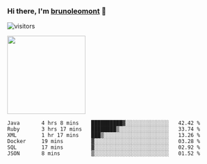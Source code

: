 ### Hi there, I'm [brunoleomont](https://www.linkedin.com/in/brunoleomont/) 👋

![visitors](https://visitor-badge.glitch.me/badge?page_id=page.id)

<img height="180em" src="https://github-readme-stats.vercel.app/api?username=brunoleomont&show_icons=true&hide_border=true&&count_private=true&include_all_commits=true" />

<!--START_SECTION:waka-->

```text
Java       4 hrs 8 mins    ██████████▓░░░░░░░░░░░░░░   42.42 %
Ruby       3 hrs 17 mins   ████████▒░░░░░░░░░░░░░░░░   33.74 %
XML        1 hr 17 mins    ███▒░░░░░░░░░░░░░░░░░░░░░   13.26 %
Docker     19 mins         ▓░░░░░░░░░░░░░░░░░░░░░░░░   03.28 %
SQL        17 mins         ▓░░░░░░░░░░░░░░░░░░░░░░░░   02.92 %
JSON       8 mins          ▒░░░░░░░░░░░░░░░░░░░░░░░░   01.52 %
```

<!--END_SECTION:waka-->

<!--
**brunoleomont/brunoleomont** is a ✨ _special_ ✨ repository because its `README.md` (this file) appears on your GitHub profile.

Here are some ideas to get you started:

- 🔭 I’m currently working on ...
- 🌱 I’m currently learning ...
- 👯 I’m looking to collaborate on ...
- 🤔 I’m looking for help with ...
- 💬 Ask me about ...
- 📫 How to reach me: ...
- 😄 Pronouns: ...
- ⚡ Fun fact: ...
-->
